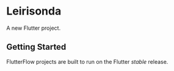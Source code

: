# Leirisonda 

A new Flutter project.

## Getting Started

FlutterFlow projects are built to run on the Flutter _stable_ release.
